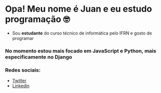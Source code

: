 # Opa! Meu nome é Juan e eu estudo programação 🤓

- Sou **estudante** do curso técnico de informática pelo IFRN e gosto de programar

### No momento estou mais focado em JavaScript e Python, mais especificamente no Django

### Redes sociais:
- [Twitter](https://twitter.com/JuanVitrioDutr2)
- [Linkedin](https://www.linkedin.com/in/juan-vit%C3%B3rio-747b5822a/)




